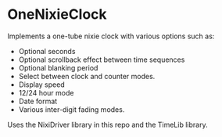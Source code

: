 # OneNixieClock

Implements a one-tube nixie clock with various options such as:

* Optional seconds
* Optional scrollback effect between time sequences
* Optional blanking period
* Select between clock and counter modes.
* Display speed
* 12/24 hour mode
* Date format
* Various inter-digit fading modes.

Uses the NixiDriver library in this repo and the TimeLib library.

